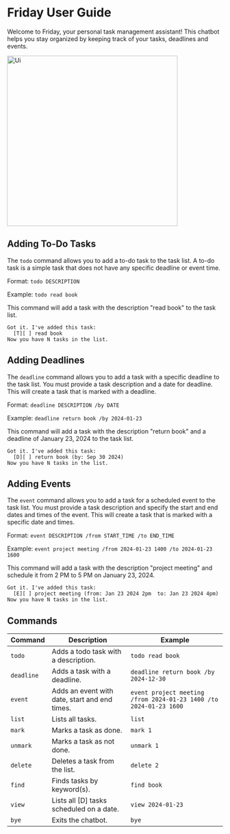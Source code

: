 # Friday User Guide

Welcome to Friday, your personal task management assistant! This chatbot helps you stay organized by keeping track of your tasks, deadlines and events.


<img width="398" alt="Ui" src="https://github.com/user-attachments/assets/9844030b-1075-45ce-a993-3f9fb4c8a989">



## Adding To-Do Tasks

The `todo` command allows you to add a to-do task to the task list. A to-do task is a simple task that does not have any specific deadline or event time.

Format: `todo DESCRIPTION`

Example: `todo read book`

This command will add a task with the description "read book" to the task list.

```
Got it. I've added this task:
  [T][ ] read book 
Now you have N tasks in the list.
```

## Adding Deadlines

The `deadline` command allows you to add a task with a specific deadline to the task list. You must provide a task description and a date for deadline. This will create a task that is marked with a deadline.

Format: `deadline DESCRIPTION /by DATE`

Example: `deadline return book /by 2024-01-23`

This command will add a task with the description "return book" and a deadline of January 23, 2024 to the task list.

```
Got it. I've added this task:
  [D][ ] return book (by: Sep 30 2024)
Now you have N tasks in the list.
```

## Adding Events

The `event` command allows you to add a task for a scheduled event to the task list. You must provide a task description and specify the start and end dates and times of the event. This will create a task that is marked with a specific date and times.

Format: `event DESCRIPTION /from START_TIME /to END_TIME`

Example: `event project meeting /from 2024-01-23 1400 /to 2024-01-23 1600`

This command will add a task with the description "project meeting" and schedule it from 2 PM to 5 PM on January 23, 2024.

```
Got it. I've added this task:
  [E][ ] project meeting (from: Jan 23 2024 2pm  to: Jan 23 2024 4pm)
Now you have N tasks in the list.
```


## Commands
| Command       | Description                                  | Example                                                           |
|---------------|----------------------------------------------|-------------------------------------------------------------------|
| `todo`        | Adds a todo task with a description.         | `todo read book`                                                  |
| `deadline`    | Adds a task with a deadline.                 | `deadline return book /by 2024-12-30`                             |
| `event`       | Adds an event with date, start and end times.| `event project meeting /from 2024-01-23 1400 /to 2024-01-23 1600` |
| `list`        | Lists all tasks.                             | `list`                                                            |
| `mark`        | Marks a task as done.                        | `mark 1`                                                          |
| `unmark`      | Marks a task as not done.                    | `unmark 1`                                                        |
| `delete`      | Deletes a task from the list.                | `delete 2`                                                        |
| `find`        | Finds tasks by keyword(s).                   | `find book`                                                       |
| `view`        | Lists all [D] tasks scheduled on a date.     | `view 2024-01-23`                                                 |
| `bye`         | Exits the chatbot.                           | `bye`                                                             |

